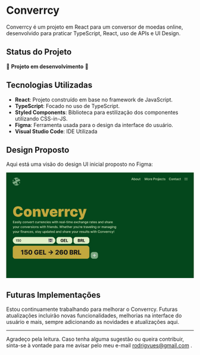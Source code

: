 # Converrcy

Converrcy é um projeto em React para um conversor de moedas online, desenvolvido para praticar TypeScript, React, uso de APIs e UI Design.

## Status do Projeto

🚧 **Projeto em desenvolvimento** 🚧

## Tecnologias Utilizadas

- **React**: Projeto construído em base no framework de JavaScript.
- **TypeScript**: Focado no uso de TypeScript.
- **Styled Components**: Biblioteca para estilização dos componentes utilizando CSS-in-JS.
- **Figma**: Ferramenta usada para o design da interface do usuário.
- **Visual Studio Code**: IDE Utilizada

## Design Proposto

Aqui está uma visão do design UI inicial proposto no Figma:

 ![UI Design produzido no figma](src/assets/images/uidesign.png)


## Futuras Implementações

Estou continuamente trabalhando para melhorar o Converrcy. Futuras atualizações incluirão novas funcionalidades, melhorias na interface do usuário e mais, sempre adicionando as novidades e atualizações aqui.

---

Agradeço pela leitura. Caso tenha alguma sugestão ou queira contribuir, sinta-se à vontade para me avisar pelo meu e-mail rodrigvues@gmail.com .
